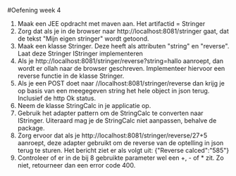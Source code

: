 #Oefening week 4

1. Maak een JEE opdracht met maven aan. Het artifactid = Stringer
2. Zorg dat als je in de browser naar http://localhost:8081/stringer gaat, dat de tekst "Mijn eigen stringer" wordt getoond.
3. Maak een klasse Stringer. Deze heeft als attributen "string" en "reverse". Laat deze Stringer IStringer implementeren
4. Als je http://localhost:8081/stringer/reverse?string=hallo aanroept, dan wordt er ollah naar de browser geschreven. Implementeer hiervoor een reverse functie in de klasse Stringer.
5. Als je een POST doet naar //localhost:8081/stringer/reverse dan krijg je op basis van een meegegeven string het hele object in json terug. Inclusief de http Ok status.
6. Neem de klasse StringCalc in je applicatie op.
7. Gebruik het adapter pattern om de StringCalc te converten naar IStringer. Uiteraard mag je de StringCalc niet aanpassen, behalve de package.
8. Zorg ervoor dat als je http://localhost:8081/stringer/reverse/27+5 aanroept, deze adapter gebruikt om de reverse van de optelling in json terug te sturen. Het bericht ziet er als volgt uit: {"Reverse calced":"585"}
9. Controleer of er in de bij 8 gebruikte parameter wel een +, - of * zit. Zo niet, retourneer dan een error code 400.